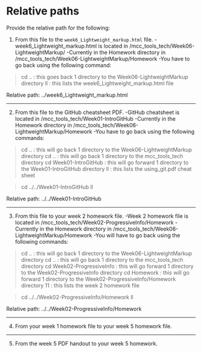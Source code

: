 # Relative paths

Provide the relative path for the following:

1. From this file to the `week6_Lightweight_markup.html` file.
-week6_Lightweight_markup.html is located in /mcc_tools_tech/Week06-LightweightMarkup/
-Currently in the Homework directory in /mcc_tools_tech/Week06-LightweightMarkup/Homework
-You have to go back using the following command: 

> cd .. : this goes back 1 directory to the Week06-LightweightMarkup directory
> ll : this lists the week6_Lightweight_markup.html file 

Relative path: ../week6_Lightweight_markup.html

------------------------------------------------------------
2. From this file to the GitHub cheatsheet PDF.
-GitHub cheatsheet is located in /mcc_tools_tech/Week01-IntroGitHub
-Currently in the Homework directory in /mcc_tools_tech/Week06-LightweightMarkup/Homework
-You have to go back using the following commands:

> cd .. : this will go back 1 directory to the Week06-LightweightMarkup directory
> cd .. : this will go back 1 directory to the mcc_tools_tech directory
> cd Week01-IntroGitHub : this will go forward 1 directory to the Week01-IntroGitHub directory
> ll : this lists the using_git.pdf cheat sheet

> cd ../../Week01-IntroGitHub
> ll

Relative path: ../../Week01-IntroGitHub

------------------------------------------------------------
3. From this file to your week 2 homework file.
-Week 2 homework file is located in /mcc_tools_tech/Week02-ProgressiveInfo/Homework
-Currently in the Homework directory in /mcc_tools_tech/Week06-LightweightMarkup/Homework
-You will have to go back using the following commands:

> cd .. : this will go back 1 directory to the Week06-LightweightMarkup directory
> cd .. : this will go back 1 directory to the mcc_tools_tech directory
> cd Week02-ProgressiveInfo : this will go forward 1 directory to the Week02-ProgressiveInfo directory
> cd Homework : this will go forward 1 directory to the Week02-ProgressiveInfo/Homework directory
> 11 : this lists the week 2 homework file 

> cd ../../Week02-ProgressiveInfo/Homework
> ll 

Relative path: ../../Week02-ProgressiveInfo/Homework

------------------------------------------------------------
4. From your week 1 homework file to your week 5 homework file.

------------------------------------------------------------
5. From the week 5 PDF handout to your week 5 homework.